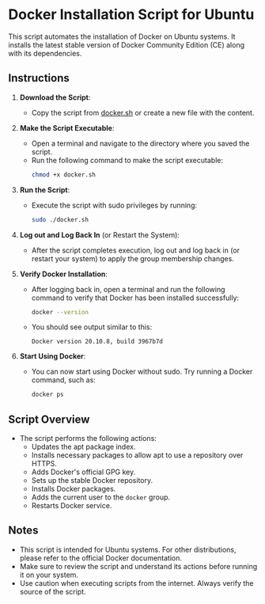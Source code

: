 

# Docker Installation Script for Ubuntu

This script automates the installation of Docker on Ubuntu systems. It installs the latest stable version of Docker Community Edition (CE) along with its dependencies.

## Instructions

1. **Download the Script**: 
    - Copy the script from [docker.sh](link_to_raw_script) or create a new file with the content.
    
2. **Make the Script Executable**:
    - Open a terminal and navigate to the directory where you saved the script.
    - Run the following command to make the script executable:
      ```bash
      chmod +x docker.sh
      ```

3. **Run the Script**:
    - Execute the script with sudo privileges by running:
      ```bash
      sudo ./docker.sh
      ```

4. **Log out and Log Back In** (or Restart the System):
    - After the script completes execution, log out and log back in (or restart your system) to apply the group membership changes.
    
5. **Verify Docker Installation**:
    - After logging back in, open a terminal and run the following command to verify that Docker has been installed successfully:
      ```bash
      docker --version
      ```
    - You should see output similar to this:
      ```
      Docker version 20.10.8, build 3967b7d
      ```

6. **Start Using Docker**:
    - You can now start using Docker without sudo. Try running a Docker command, such as:
      ```bash
      docker ps
      ```

## Script Overview

- The script performs the following actions:
  - Updates the apt package index.
  - Installs necessary packages to allow apt to use a repository over HTTPS.
  - Adds Docker's official GPG key.
  - Sets up the stable Docker repository.
  - Installs Docker packages.
  - Adds the current user to the `docker` group.
  - Restarts Docker service.

## Notes

- This script is intended for Ubuntu systems. For other distributions, please refer to the official Docker documentation.
- Make sure to review the script and understand its actions before running it on your system.
- Use caution when executing scripts from the internet. Always verify the source of the script.



